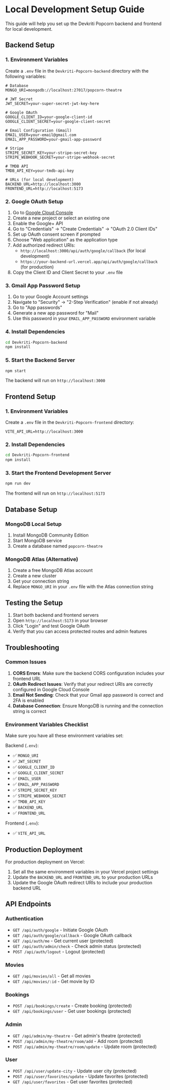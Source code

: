 # Local Development Setup Guide

This guide will help you set up the Devkriti Popcorn backend and frontend for local development.

## Backend Setup

### 1. Environment Variables

Create a `.env` file in the `Devkriti-Popcorn-backend` directory with the following variables:

```env
# Database
MONGO_URI=mongodb://localhost:27017/popcorn-theatre

# JWT Secret
JWT_SECRET=your-super-secret-jwt-key-here

# Google OAuth
GOOGLE_CLIENT_ID=your-google-client-id
GOOGLE_CLIENT_SECRET=your-google-client-secret

# Email Configuration (Gmail)
EMAIL_USER=your-email@gmail.com
EMAIL_APP_PASSWORD=your-gmail-app-password

# Stripe
STRIPE_SECRET_KEY=your-stripe-secret-key
STRIPE_WEBHOOK_SECRET=your-stripe-webhook-secret

# TMDB API
TMDB_API_KEY=your-tmdb-api-key

# URLs (for local development)
BACKEND_URL=http://localhost:3000
FRONTEND_URL=http://localhost:5173
```

### 2. Google OAuth Setup

1. Go to [Google Cloud Console](https://console.cloud.google.com/)
2. Create a new project or select an existing one
3. Enable the Google+ API
4. Go to "Credentials" → "Create Credentials" → "OAuth 2.0 Client IDs"
5. Set up OAuth consent screen if prompted
6. Choose "Web application" as the application type
7. Add authorized redirect URIs:
   - `http://localhost:3000/api/auth/google/callback` (for local development)
   - `https://your-backend-url.vercel.app/api/auth/google/callback` (for production)
8. Copy the Client ID and Client Secret to your `.env` file

### 3. Gmail App Password Setup

1. Go to your Google Account settings
2. Navigate to "Security" → "2-Step Verification" (enable if not already)
3. Go to "App passwords"
4. Generate a new app password for "Mail"
5. Use this password in your `EMAIL_APP_PASSWORD` environment variable

### 4. Install Dependencies

```bash
cd Devkriti-Popcorn-backend
npm install
```

### 5. Start the Backend Server

```bash
npm start
```

The backend will run on `http://localhost:3000`

## Frontend Setup

### 1. Environment Variables

Create a `.env` file in the `Devkriti-Popcorn-frontend` directory:

```env
VITE_API_URL=http://localhost:3000
```

### 2. Install Dependencies

```bash
cd Devkriti-Popcorn-frontend
npm install
```

### 3. Start the Frontend Development Server

```bash
npm run dev
```

The frontend will run on `http://localhost:5173`

## Database Setup

### MongoDB Local Setup

1. Install MongoDB Community Edition
2. Start MongoDB service
3. Create a database named `popcorn-theatre`

### MongoDB Atlas (Alternative)

1. Create a free MongoDB Atlas account
2. Create a new cluster
3. Get your connection string
4. Replace `MONGO_URI` in your `.env` file with the Atlas connection string

## Testing the Setup

1. Start both backend and frontend servers
2. Open `http://localhost:5173` in your browser
3. Click "Login" and test Google OAuth
4. Verify that you can access protected routes and admin features

## Troubleshooting

### Common Issues

1. **CORS Errors**: Make sure the backend CORS configuration includes your frontend URL
2. **OAuth Redirect Issues**: Verify that your redirect URIs are correctly configured in Google Cloud Console
3. **Email Not Sending**: Check that your Gmail app password is correct and 2FA is enabled
4. **Database Connection**: Ensure MongoDB is running and the connection string is correct

### Environment Variables Checklist

Make sure you have all these environment variables set:

Backend (`.env`):
- ✅ `MONGO_URI`
- ✅ `JWT_SECRET`
- ✅ `GOOGLE_CLIENT_ID`
- ✅ `GOOGLE_CLIENT_SECRET`
- ✅ `EMAIL_USER`
- ✅ `EMAIL_APP_PASSWORD`
- ✅ `STRIPE_SECRET_KEY`
- ✅ `STRIPE_WEBHOOK_SECRET`
- ✅ `TMDB_API_KEY`
- ✅ `BACKEND_URL`
- ✅ `FRONTEND_URL`

Frontend (`.env`):
- ✅ `VITE_API_URL`

## Production Deployment

For production deployment on Vercel:

1. Set all the same environment variables in your Vercel project settings
2. Update the `BACKEND_URL` and `FRONTEND_URL` to your production URLs
3. Update the Google OAuth redirect URIs to include your production backend URL

## API Endpoints

### Authentication
- `GET /api/auth/google` - Initiate Google OAuth
- `GET /api/auth/google/callback` - Google OAuth callback
- `GET /api/auth/me` - Get current user (protected)
- `GET /api/auth/admin/check` - Check admin status (protected)
- `POST /api/auth/logout` - Logout (protected)

### Movies
- `GET /api/movies/all` - Get all movies
- `GET /api/movies/:id` - Get movie by ID

### Bookings
- `POST /api/bookings/create` - Create booking (protected)
- `GET /api/bookings/user` - Get user bookings (protected)

### Admin
- `GET /api/admin/my-theatre` - Get admin's theatre (protected)
- `POST /api/admin/my-theatre/room/add` - Add room (protected)
- `POST /api/admin/my-theatre/room/update` - Update room (protected)

### User
- `POST /api/user/update-city` - Update user city (protected)
- `POST /api/user/favorites/update` - Update favorites (protected)
- `GET /api/user/favorites` - Get user favorites (protected) 